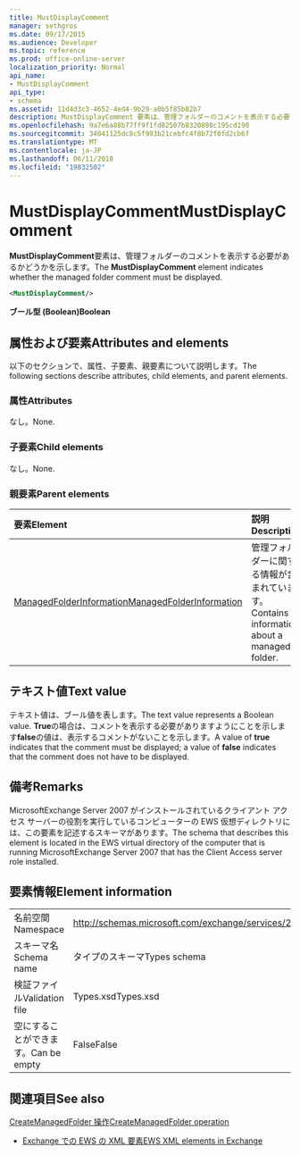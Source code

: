 ```yaml
---
title: MustDisplayComment
manager: sethgros
ms.date: 09/17/2015
ms.audience: Developer
ms.topic: reference
ms.prod: office-online-server
localization_priority: Normal
api_name:
- MustDisplayComment
api_type:
- schema
ms.assetid: 11d4d3c3-4652-4ed4-9b29-a0b5f85b82b7
description: MustDisplayComment 要素は、管理フォルダーのコメントを表示する必要があるかどうかを示します。
ms.openlocfilehash: 9a7e6a88b77ff9f1fd82507b8320898c195cd190
ms.sourcegitcommit: 34041125dc8c5f993b21cebfc4f8b72f0fd2cb6f
ms.translationtype: MT
ms.contentlocale: ja-JP
ms.lasthandoff: 06/11/2018
ms.locfileid: "19832502"
---
```

# <a name="mustdisplaycomment"></a><span data-ttu-id="d4560-103">MustDisplayComment</span><span class="sxs-lookup"><span data-stu-id="d4560-103">MustDisplayComment</span></span>

<span data-ttu-id="d4560-104">**MustDisplayComment**要素は、管理フォルダーのコメントを表示する必要があるかどうかを示します。</span><span class="sxs-lookup"><span data-stu-id="d4560-104">The **MustDisplayComment** element indicates whether the managed folder comment must be displayed.</span></span> 
  
```xml
<MustDisplayComment/>
```

 <span data-ttu-id="d4560-105">**ブール型 (Boolean)**</span><span class="sxs-lookup"><span data-stu-id="d4560-105">**Boolean**</span></span>
## <a name="attributes-and-elements"></a><span data-ttu-id="d4560-106">属性および要素</span><span class="sxs-lookup"><span data-stu-id="d4560-106">Attributes and elements</span></span>

<span data-ttu-id="d4560-107">以下のセクションで、属性、子要素、親要素について説明します。</span><span class="sxs-lookup"><span data-stu-id="d4560-107">The following sections describe attributes, child elements, and parent elements.</span></span>
  
### <a name="attributes"></a><span data-ttu-id="d4560-108">属性</span><span class="sxs-lookup"><span data-stu-id="d4560-108">Attributes</span></span>

<span data-ttu-id="d4560-109">なし。</span><span class="sxs-lookup"><span data-stu-id="d4560-109">None.</span></span>
  
### <a name="child-elements"></a><span data-ttu-id="d4560-110">子要素</span><span class="sxs-lookup"><span data-stu-id="d4560-110">Child elements</span></span>

<span data-ttu-id="d4560-111">なし。</span><span class="sxs-lookup"><span data-stu-id="d4560-111">None.</span></span>
  
### <a name="parent-elements"></a><span data-ttu-id="d4560-112">親要素</span><span class="sxs-lookup"><span data-stu-id="d4560-112">Parent elements</span></span>

|<span data-ttu-id="d4560-113">**要素**</span><span class="sxs-lookup"><span data-stu-id="d4560-113">**Element**</span></span>|<span data-ttu-id="d4560-114">**説明**</span><span class="sxs-lookup"><span data-stu-id="d4560-114">**Description**</span></span>|
|:-----|:-----|
|[<span data-ttu-id="d4560-115">ManagedFolderInformation</span><span class="sxs-lookup"><span data-stu-id="d4560-115">ManagedFolderInformation</span></span>](managedfolderinformation.md) <br/> |<span data-ttu-id="d4560-116">管理フォルダーに関する情報が含まれています。</span><span class="sxs-lookup"><span data-stu-id="d4560-116">Contains information about a managed folder.</span></span>  <br/> |
   
## <a name="text-value"></a><span data-ttu-id="d4560-117">テキスト値</span><span class="sxs-lookup"><span data-stu-id="d4560-117">Text value</span></span>

<span data-ttu-id="d4560-118">テキスト値は、ブール値を表します。</span><span class="sxs-lookup"><span data-stu-id="d4560-118">The text value represents a Boolean value.</span></span> <span data-ttu-id="d4560-119">**True**の場合は、コメントを表示する必要がありますようにことを示します**false**の値は、表示するコメントがないことを示します。</span><span class="sxs-lookup"><span data-stu-id="d4560-119">A value of **true** indicates that the comment must be displayed; a value of **false** indicates that the comment does not have to be displayed.</span></span> 
  
## <a name="remarks"></a><span data-ttu-id="d4560-120">備考</span><span class="sxs-lookup"><span data-stu-id="d4560-120">Remarks</span></span>

<span data-ttu-id="d4560-121">MicrosoftExchange Server 2007 がインストールされているクライアント アクセス サーバーの役割を実行しているコンピューターの EWS 仮想ディレクトリには、この要素を記述するスキーマがあります。</span><span class="sxs-lookup"><span data-stu-id="d4560-121">The schema that describes this element is located in the EWS virtual directory of the computer that is running MicrosoftExchange Server 2007 that has the Client Access server role installed.</span></span>
  
## <a name="element-information"></a><span data-ttu-id="d4560-122">要素情報</span><span class="sxs-lookup"><span data-stu-id="d4560-122">Element information</span></span>

|||
|:-----|:-----|
|<span data-ttu-id="d4560-123">名前空間</span><span class="sxs-lookup"><span data-stu-id="d4560-123">Namespace</span></span>  <br/> |http://schemas.microsoft.com/exchange/services/2006/types  <br/> |
|<span data-ttu-id="d4560-124">スキーマ名</span><span class="sxs-lookup"><span data-stu-id="d4560-124">Schema name</span></span>  <br/> |<span data-ttu-id="d4560-125">タイプのスキーマ</span><span class="sxs-lookup"><span data-stu-id="d4560-125">Types schema</span></span>  <br/> |
|<span data-ttu-id="d4560-126">検証ファイル</span><span class="sxs-lookup"><span data-stu-id="d4560-126">Validation file</span></span>  <br/> |<span data-ttu-id="d4560-127">Types.xsd</span><span class="sxs-lookup"><span data-stu-id="d4560-127">Types.xsd</span></span>  <br/> |
|<span data-ttu-id="d4560-128">空にすることができます。</span><span class="sxs-lookup"><span data-stu-id="d4560-128">Can be empty</span></span>  <br/> |<span data-ttu-id="d4560-129">False</span><span class="sxs-lookup"><span data-stu-id="d4560-129">False</span></span>  <br/> |
   
## <a name="see-also"></a><span data-ttu-id="d4560-130">関連項目</span><span class="sxs-lookup"><span data-stu-id="d4560-130">See also</span></span>



[<span data-ttu-id="d4560-131">CreateManagedFolder 操作</span><span class="sxs-lookup"><span data-stu-id="d4560-131">CreateManagedFolder operation</span></span>](createmanagedfolder-operation.md)


- [<span data-ttu-id="d4560-132">Exchange での EWS の XML 要素</span><span class="sxs-lookup"><span data-stu-id="d4560-132">EWS XML elements in Exchange</span></span>](ews-xml-elements-in-exchange.md)

